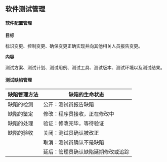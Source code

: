 ## 软件测试管理

#### 软件配置管理

**目标**

标识变更、控制变更、确保变更正确实现并向其他相关人员报告变更。

**内容**

测试方案、测试计划、测试用例、测试工具、测试版本、测试环境以及测试结果。

#### 测试缺陷管理

| 缺陷管理方法 | 缺陷的生命状态           |
| ------ | ----------------- |
| 缺陷的检测  | 公开：测试员报告缺陷        |
| 缺陷的鉴定  | 修改：程序员接收，正在修改中    |
| 缺陷的处理  | 验证：修改完毕，等待验证      |
| 缺陷的验收  | 关闭：测试员确认被改正       |
|        | 取消：测试员确认不是缺陷      |
|        | 延后：管理员确认缺陷延期修改或追踪 |

